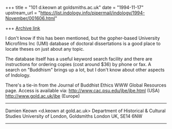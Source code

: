 +++
title = "101 d.keown at goldsmiths.ac.uk"
date = "1994-11-17"
upstream_url = "https://list.indology.info/pipermail/indology/1994-November/001606.html"

+++
[Archive link](https://list.indology.info/pipermail/indology/1994-November/001606.html)

I don't know if this has been mentioned, but the gopher-based University
Microfilms Inc (UMI) database of doctoral dissertations is a good place to
locate theses on just about any topic.

The database itself has a useful keyword search facility and there are
instructions for ordering copies (cost around $36) by phone or fax. A search
on "Buddhism" brings up a lot, but I don't know about other aspects of Indology.

There's a tie-in from the Journal of Buddhist Ethics WWW Global Resources
page. Access is available via:
http://www.cac.psu.edu/jbe/jbe.html    (USA)
http://www.gold.ac.uk/jbe             (Europe)
*************************************************
Damien Keown <d.keown at gold.ac.uk>
Department of Historical & Cultural Studies
University of London, Goldsmiths
London UK, SE14 6NW                                                    
*************************************************






